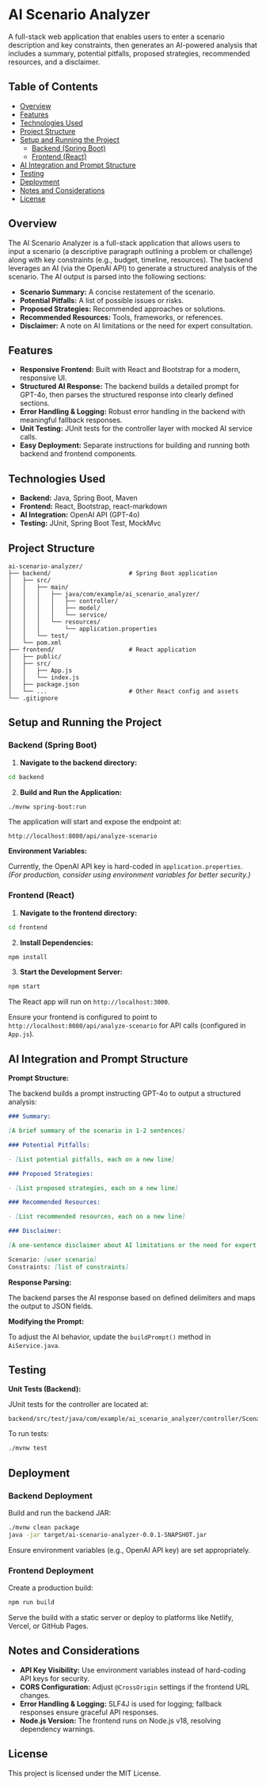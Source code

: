 # AI Scenario Analyzer

A full-stack web application that enables users to enter a scenario description and key constraints, then generates an AI-powered analysis that includes a summary, potential pitfalls, proposed strategies, recommended resources, and a disclaimer.

## Table of Contents

- [Overview](#overview)
- [Features](#features)
- [Technologies Used](#technologies-used)
- [Project Structure](#project-structure)
- [Setup and Running the Project](#setup-and-running-the-project)
  - [Backend (Spring Boot)](#backend-spring-boot)
  - [Frontend (React)](#frontend-react)
- [AI Integration and Prompt Structure](#ai-integration-and-prompt-structure)
- [Testing](#testing)
- [Deployment](#deployment)
- [Notes and Considerations](#notes-and-considerations)
- [License](#license)

## Overview

The AI Scenario Analyzer is a full-stack application that allows users to input a scenario (a descriptive paragraph outlining a problem or challenge) along with key constraints (e.g., budget, timeline, resources). The backend leverages an AI (via the OpenAI API) to generate a structured analysis of the scenario. The AI output is parsed into the following sections:

- **Scenario Summary:** A concise restatement of the scenario.
- **Potential Pitfalls:** A list of possible issues or risks.
- **Proposed Strategies:** Recommended approaches or solutions.
- **Recommended Resources:** Tools, frameworks, or references.
- **Disclaimer:** A note on AI limitations or the need for expert consultation.

## Features

- **Responsive Frontend:** Built with React and Bootstrap for a modern, responsive UI.
- **Structured AI Response:** The backend builds a detailed prompt for GPT-4o, then parses the structured response into clearly defined sections.
- **Error Handling & Logging:** Robust error handling in the backend with meaningful fallback responses.
- **Unit Testing:** JUnit tests for the controller layer with mocked AI service calls.
- **Easy Deployment:** Separate instructions for building and running both backend and frontend components.

## Technologies Used

- **Backend:** Java, Spring Boot, Maven
- **Frontend:** React, Bootstrap, react-markdown
- **AI Integration:** OpenAI API (GPT-4o)
- **Testing:** JUnit, Spring Boot Test, MockMvc

## Project Structure

```
ai-scenario-analyzer/
├── backend/                      # Spring Boot application
│   ├── src/
│   │   ├── main/
│   │   │   ├── java/com/example/ai_scenario_analyzer/
│   │   │   │   ├── controller/
│   │   │   │   ├── model/
│   │   │   │   └── service/
│   │   │   └── resources/
│   │   │       └── application.properties
│   │   └── test/
│   └── pom.xml
├── frontend/                     # React application
│   ├── public/
│   ├── src/
│   │   ├── App.js
│   │   └── index.js
│   ├── package.json
│   └── ...                       # Other React config and assets
└── .gitignore
```

## Setup and Running the Project

### Backend (Spring Boot)

1. **Navigate to the backend directory:**

```bash
cd backend
```

2. **Build and Run the Application:**

```bash
./mvnw spring-boot:run
```

The application will start and expose the endpoint at:

```
http://localhost:8080/api/analyze-scenario
```

**Environment Variables:**

Currently, the OpenAI API key is hard-coded in `application.properties`. _(For production, consider using environment variables for better security.)_

### Frontend (React)

1. **Navigate to the frontend directory:**

```bash
cd frontend
```

2. **Install Dependencies:**

```bash
npm install
```

3. **Start the Development Server:**

```bash
npm start
```

The React app will run on `http://localhost:3000`.

Ensure your frontend is configured to point to `http://localhost:8080/api/analyze-scenario` for API calls (configured in `App.js`).

## AI Integration and Prompt Structure

**Prompt Structure:**

The backend builds a prompt instructing GPT-4o to output a structured analysis:

```markdown
### Summary:

[A brief summary of the scenario in 1-2 sentences]

### Potential Pitfalls:

- [List potential pitfalls, each on a new line]

### Proposed Strategies:

- [List proposed strategies, each on a new line]

### Recommended Resources:

- [List recommended resources, each on a new line]

### Disclaimer:

[A one-sentence disclaimer about AI limitations or the need for expert consultation]

Scenario: [user scenario]
Constraints: [list of constraints]
```

**Response Parsing:**

The backend parses the AI response based on defined delimiters and maps the output to JSON fields.

**Modifying the Prompt:**

To adjust the AI behavior, update the `buildPrompt()` method in `AiService.java`.

## Testing

**Unit Tests (Backend):**

JUnit tests for the controller are located at:

```
backend/src/test/java/com/example/ai_scenario_analyzer/controller/ScenarioAnalysisControllerTests.java
```

To run tests:

```bash
./mvnw test
```

## Deployment

### Backend Deployment

Build and run the backend JAR:

```bash
./mvnw clean package
java -jar target/ai-scenario-analyzer-0.0.1-SNAPSHOT.jar
```

Ensure environment variables (e.g., OpenAI API key) are set appropriately.

### Frontend Deployment

Create a production build:

```bash
npm run build
```

Serve the build with a static server or deploy to platforms like Netlify, Vercel, or GitHub Pages.

## Notes and Considerations

- **API Key Visibility:** Use environment variables instead of hard-coding API keys for security.
- **CORS Configuration:** Adjust `@CrossOrigin` settings if the frontend URL changes.
- **Error Handling & Logging:** SLF4J is used for logging; fallback responses ensure graceful API responses.
- **Node.js Version:** The frontend runs on Node.js v18, resolving dependency warnings.

## License

This project is licensed under the MIT License.
